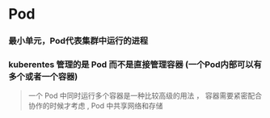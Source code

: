 # Pod

### 最小单元，Pod代表集群中运行的进程

### kuberentes 管理的是 Pod 而不是直接管理容器 (一个Pod内部可以有多个或者一个容器)

> 一个 Pod 中同时运行多个容器是一种比较高级的用法 ， 容器需要紧密配合协作的时候才考虑 , Pod 中共享网络和存储